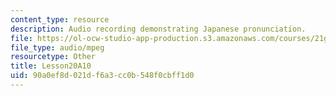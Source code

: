 ```yaml
---
content_type: resource
description: Audio recording demonstrating Japanese pronunciation.
file: https://ol-ocw-studio-app-production.s3.amazonaws.com/courses/21g-504-japanese-iv-spring-2009/90a0ef8d021df6a3cc0b548f0cbff1d0_Lesson20A10.mp3
file_type: audio/mpeg
resourcetype: Other
title: Lesson20A10
uid: 90a0ef8d-021d-f6a3-cc0b-548f0cbff1d0
---
```

